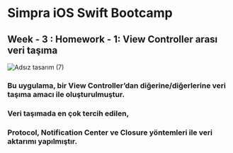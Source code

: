 # Simpra iOS Swift Bootcamp
## Week - 3 : Homework - 1: View Controller arası veri taşıma
![Adsız tasarım (7)](https://user-images.githubusercontent.com/111985458/209406681-857c714a-bd83-44bc-8825-849ecebd589d.png)

### Bu uygulama, bir View Controller’dan diğerine/diğerlerine veri taşıma amacı ile oluşturulmuştur.
### Veri taşımada en çok tercih edilen,
### Protocol, Notification Center ve Closure yöntemleri ile veri aktarımı yapılmıştır.







